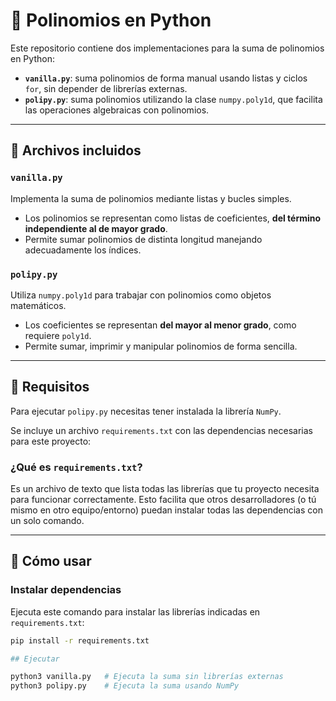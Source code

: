 # 📐 Polinomios en Python

Este repositorio contiene dos implementaciones para la suma de polinomios en Python:

- **`vanilla.py`**: suma polinomios de forma manual usando listas y ciclos `for`, sin depender de librerías externas.
- **`polipy.py`**: suma polinomios utilizando la clase `numpy.poly1d`, que facilita las operaciones algebraicas con polinomios.

---

## 📂 Archivos incluidos

### `vanilla.py`

Implementa la suma de polinomios mediante listas y bucles simples.

- Los polinomios se representan como listas de coeficientes, **del término independiente al de mayor grado**.
- Permite sumar polinomios de distinta longitud manejando adecuadamente los índices.

### `polipy.py`

Utiliza `numpy.poly1d` para trabajar con polinomios como objetos matemáticos.

- Los coeficientes se representan **del mayor al menor grado**, como requiere `poly1d`.
- Permite sumar, imprimir y manipular polinomios de forma sencilla.

---

## 🚀 Requisitos

Para ejecutar `polipy.py` necesitas tener instalada la librería `NumPy`.

Se incluye un archivo `requirements.txt` con las dependencias necesarias para este proyecto:




### ¿Qué es `requirements.txt`?

Es un archivo de texto que lista todas las librerías que tu proyecto necesita para funcionar correctamente. Esto facilita que otros desarrolladores (o tú mismo en otro equipo/entorno) puedan instalar todas las dependencias con un solo comando.

---

## 🧪 Cómo usar

### Instalar dependencias

Ejecuta este comando para instalar las librerías indicadas en `requirements.txt`:

```bash
pip install -r requirements.txt

## Ejecutar

python3 vanilla.py   # Ejecuta la suma sin librerías externas
python3 polipy.py    # Ejecuta la suma usando NumPy
